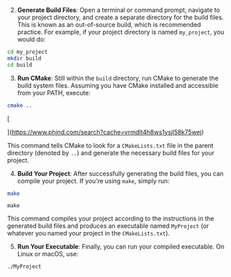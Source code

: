 
2. **Generate Build Files**: Open a terminal or command prompt, navigate to your project directory, and create a separate directory for the build files. This is known as an out-of-source build, which is recommended practice. For example, if your project directory is named `my_project`, you would do:
```sh
cd my_project 
mkdir build 
cd build
```


3. **Run CMake**: Still within the `build` directory, run CMake to generate the build system files. Assuming you have CMake installed and accessible from your PATH, execute:

```sh
cmake ..
```

[

](https://www.phind.com/search?cache=vrmdlt4h8ws1ysjl58k75wej)

This command tells CMake to look for a `CMakeLists.txt` file in the parent directory (denoted by `..`) and generate the necessary build files for your project.

4. **Build Your Project**: After successfully generating the build files, you can compile your project. If you're using `make`, simply run:
```sh
make
```
`make`



This command compiles your project according to the instructions in the generated build files and produces an executable named `MyProject` (or whatever you named your project in the `CMakeLists.txt`).

5. **Run Your Executable**: Finally, you can run your compiled executable. On Linux or macOS, use:

`./MyProject`
